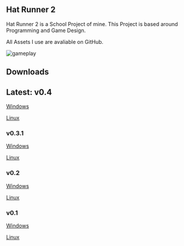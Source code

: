 ## Hat Runner 2

Hat Runner 2 is a School Project of mine. This Project is based around Programming and Game Design.

All Assets I use are avaliable on GitHub.

![gameplay](https://hatrunner2.logzinga.com/images/gameplay.GIF "gameplay")


## Downloads

## Latest: v0.4

[Windows](https://github.com/logzinga/HatRunner2/releases/download/v0.4/v0.4-Windows.zip)

[Linux](https://github.com/logzinga/HatRunner2/releases/download/v0.4/v0.4-Linux.zip)

### v0.3.1

[Windows](https://github.com/logzinga/HatRunner2/releases/download/v0.3.1/v0.3.1-Windows.zip)

[Linux](https://github.com/logzinga/HatRunner2/releases/download/v0.3.1/v0.3.1-Linux.zip)


### v0.2

[Windows](https://github.com/logzinga/HatRunner2/releases/download/v0.2/v0.2-Windows.zip)

[Linux](https://github.com/logzinga/HatRunner2/releases/download/v0.2/v0.2-Linux.zip)


### v0.1

[Windows](https://github.com/logzinga/HatRunner2/releases/download/v0.1/v0.1-Windows.zip)

[Linux](https://github.com/logzinga/HatRunner2/releases/download/v0.1/v0.1-Linux.zip)


